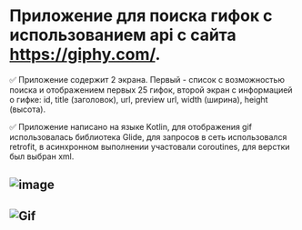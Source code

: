 # Приложение для поиска гифок с использованием api с сайта https://giphy.com/.

:white_check_mark: Приложение содержит 2 экрана. Первый - список с возможностью поиска и отображением
первых 25 гифок, второй экран с информацией о гифке: id, title (заголовок), url, preview url, width (ширина), height (высота).

:white_check_mark: Приложение написано на языке Kotlin, для отображения gif использовалась библиотека Glide, для запросов в сеть использовался retrofit, в асинхронном выполнении участовали coroutines, для верстки был выбран xml.


## ![image](https://user-images.githubusercontent.com/70800965/222675934-e77f88ee-d5cb-46f9-842f-e6bf179212c5.png)


## ![Gif](https://user-images.githubusercontent.com/70800965/222960469-4bfdb7b1-dc88-4dbb-a9a1-689ea3796722.gif)




